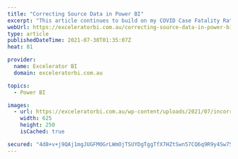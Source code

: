 ```yaml
---
title: "Correcting Source Data in Power BI"
excerpt: "This article continues to build on my COVID Case Fatality Rate report for Australia. Something happened with the global source data this week – in short, it was wrong. This is a global database and I am sure there are many people diligently trying to keep the data up to [...]Read More »"
webUrl: https://exceleratorbi.com.au/correcting-source-data-in-power-bi/
type: article
publishedDateTime: 2021-07-30T01:35:07Z
heat: 81

provider:
  name: Excelerator BI
  domain: exceleratorbi.com.au

topics:
  - Power BI

images:
  - url: https://exceleratorbi.com.au/wp-content/uploads/2021/07/incorrect-data.png
    width: 625
    height: 250
    isCached: true

secured: "4d8+v+j9QAj1mgJUGFMOGrLWmOjTSUYDgTggTfX7HZtSwn57CQ6q9R9y4Sw75qCBpN0wbst9jBGNEbeO2kzxpPnl0NOoTsbTmriqnqDQcEuex2/0pf7gpo5dqqATQ2bznnILdVTSiU3XAgZiKZ5r07Oe7rq4IjwNNQ7vC0O/P4J6GDM2Jt5zMHqFHsySiEum2hfRIJpVTAB/PXpdUpSwILQGkI5MxDVfBTXCZYUv90dFJpsPYWkeQBE3ArlQ+x+MC3EM+Rx7i6XeKr7od5ZY+x7eZ9jNjY8MdzAH7DMpghuoXtUmgHaAveDdwCh4GgrZg7jyEMR5nqKNoa1eA9UwGrj9ZV1/7+ExmbybydZZcxk=;sChZgacfD/QP8LYkwBYkiQ=="
---
```



